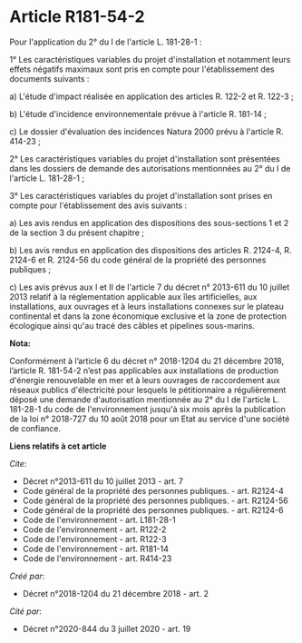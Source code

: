 # Article R181-54-2

Pour l'application du 2° du I de l'article L. 181-28-1 : 

1° Les caractéristiques variables du projet d'installation et notamment leurs effets négatifs maximaux sont pris en compte
pour l'établissement des documents suivants : 

a) L'étude d'impact réalisée en application des articles R. 122-2 et R. 122-3 ; 

b) L'étude d'incidence environnementale prévue à l'article R. 181-14 ; 

c) Le dossier d'évaluation des incidences Natura 2000 prévu à l'article R. 414-23 ; 

2° Les caractéristiques variables du projet d'installation sont présentées dans les dossiers de demande des autorisations
mentionnées au 2° du I de l'article L. 181-28-1 ; 

3° Les caractéristiques variables du projet d'installation sont prises en compte pour l'établissement des avis suivants : 

a) Les avis rendus en application des dispositions des sous-sections 1 et 2 de la section 3 du présent chapitre ; 

b) Les avis rendus en application des dispositions des articles R. 2124-4, R. 2124-6 et R. 2124-56 du code général de la
propriété des personnes publiques ; 

c) Les avis prévus aux I et II de l'article 7 du décret n° 2013-611 du 10 juillet 2013 relatif à la réglementation applicable
aux îles artificielles, aux installations, aux ouvrages et à leurs installations connexes sur le plateau continental et dans
la zone économique exclusive et la zone de protection écologique ainsi qu'au tracé des câbles et pipelines sous-marins.

**Nota:**

Conformément à l’article 6 du décret n° 2018-1204 du 21 décembre 2018, l’article R. 181-54-2  n’est pas applicables aux
installations de production d'énergie renouvelable en mer et à leurs ouvrages de raccordement aux réseaux publics
d'électricité pour lesquels le pétitionnaire a régulièrement déposé une demande d'autorisation mentionnée au 2° du I de
l'article L. 181-28-1 du code de l'environnement  jusqu'à six mois après la publication de la loi n° 2018-727 du 10 août 2018
pour un Etat au service d'une société de confiance.

**Liens relatifs à cet article**

_Cite_:

  - Décret n°2013-611 du 10 juillet 2013 - art. 7
  - Code général de la propriété des personnes publiques. - art. R2124-4
  - Code général de la propriété des personnes publiques. - art. R2124-56
  - Code général de la propriété des personnes publiques. - art. R2124-6
  - Code de l'environnement - art. L181-28-1
  - Code de l'environnement - art. R122-2
  - Code de l'environnement - art. R122-3
  - Code de l'environnement - art. R181-14
  - Code de l'environnement - art. R414-23

_Créé par_:

  - Décret n°2018-1204 du 21 décembre 2018 - art. 2

_Cité par_:

  - Décret n°2020-844 du 3 juillet 2020 - art. 19
